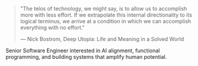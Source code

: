 

> "The telos of technology, we might say, is to allow us to accomplish more with less effort. If we extrapolate this internal directionality to its logical terminus, we arrive at a condition in which we can accomplish everything with no effort."
>
> ― Nick Bostrom, Deep Utopia: Life and Meaning in a Solved World

Senior Software Engineer interested in AI alignment, functional programming, and building systems that amplify human potential.

